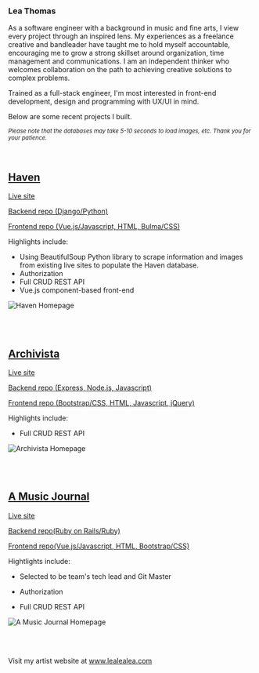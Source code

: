 ### Lea Thomas 

As a software engineer with a background in music and fine arts, I view every project through an inspired lens. My experiences as a freelance creative and bandleader have taught me to hold myself accountable, encouraging me to grow a strong skillset around organization, time management and communications. I am an independent thinker who welcomes collaboration on the path to achieving creative solutions to complex problems.

Trained as a full-stack engineer, I'm most interested in front-end development, design and programming with UX/UI in mind. 

Below are some recent projects I built. 

<sub> _Please note that the databases may take 5-10 seconds to load images, etc. Thank you for your patience._ </sub>

<br>

## [Haven](https://haven-homes.netlify.app/#/)

[Live site](https://haven-homes.netlify.app/#/)

[Backend repo (Django/Python)](https://github.com/infiniteloom/project4-backend)

[Frontend repo (Vue.js/Javascript, HTML, Bulma/CSS)](https://github.com/infiniteloom/project4-frontend)

Highlights include:
* Using BeautifulSoup Python library to scrape information and images from existing live sites to populate the Haven database. 
* Authorization
* Full CRUD REST API
* Vue.js component-based front-end 

![Haven Homepage](https://res.cloudinary.com/infiniteloom/image/upload/v1601322175/Unit%2004%20-%20Project%20-%20Haven/Haven_Live_Site_Homepage.png)

<br> 

<br> 

## [Archivista](https://archivista.netlify.app/)

[Live site](https://archivista.netlify.app/)

[Backend repo (Express, Node.js, Javascript)](https://github.com/infiniteloom/Project-2-Backend)

[Frontend repo (Bootstrap/CSS, HTML, Javascript, jQuery)](https://github.com/infiniteloom/Project-2-Frontend)

Highlights include: 

* Full CRUD REST API

![Archivista Homepage](https://res.cloudinary.com/infiniteloom/image/upload/v1601322245/Unit%2002%20-%20Project%20/Archivista_Homepage_c4prbk.png)

<br>

<br>

## [A Music Journal](https://a-music-journal.netlify.app/)

[Live site](https://a-music-journal.netlify.app)

[Backend repo(Ruby on Rails/Ruby)](https://github.com/infiniteloom/project-3-backend)

[Frontend repo(Vue.js/Javascript, HTML, Bootstrap/CSS)](https://github.com/infiniteloom/project-3-frontend)

Hightlights include: 

* Selected to be team's tech lead and Git Master

* Authorization

* Full CRUD REST API

![A Music Journal Homepage](https://res.cloudinary.com/infiniteloom/image/upload/v1601322474/Unit%2003%20-%20Project/Music_journal_Live_Site_home_gw3pox.png)

<br>

<br>

Visit my artist website at www.lealealea.com




